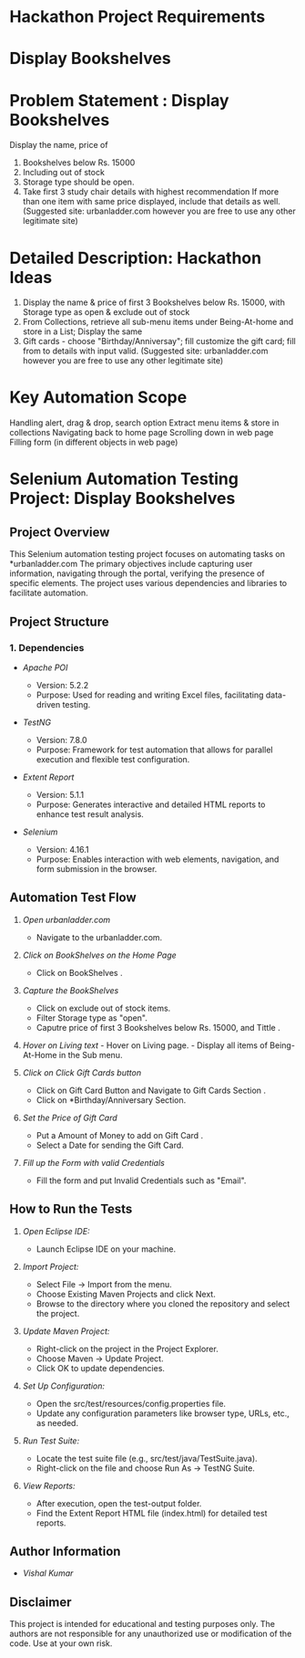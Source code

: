 # Hackathon Project Requirements

# Display Bookshelves

# Problem Statement : Display Bookshelves

Display the name, price of
1. Bookshelves below Rs. 15000 
2. Including out of stock
3. Storage type should be open.
3. Take first 3 study chair details with highest recommendation
If more than one item with same price displayed, include that details as well.
(Suggested site: urbanladder.com  however you are free to use any other legitimate site)

# Detailed Description: Hackathon Ideas

1. Display the name & price of first 3 Bookshelves below Rs. 15000, with Storage type as open & exclude out of stock
2. From Collections, retrieve all sub-menu items under Being-At-home and store in a List; Display the same
3. Gift cards - choose "Birthday/Anniversay"; fill customize the gift card; fill from to details with  input valid.
(Suggested site: urbanladder.com  however you are free to use any other legitimate site)

# Key Automation Scope

Handling alert, drag & drop, search option
Extract menu items & store in collections
Navigating back to home page
Scrolling down in web page
Filling form (in different objects in web page)


# Selenium Automation Testing Project: Display Bookshelves
 
## Project Overview
This Selenium automation testing project focuses on automating tasks on *urbanladder.com
The primary objectives include capturing user information, navigating through the portal, verifying the presence of specific elements. 
The project uses various dependencies and libraries to facilitate automation.


## Project Structure

 
### 1. Dependencies
 
- *Apache POI*
  - Version: 5.2.2
  - Purpose: Used for reading and writing Excel files, facilitating data-driven testing.
 
- *TestNG*
  - Version: 7.8.0
  - Purpose: Framework for test automation that allows for parallel execution and flexible test configuration.
 
- *Extent Report*
  - Version: 5.1.1
  - Purpose: Generates interactive and detailed HTML reports to enhance test result analysis.
 
- *Selenium*
  - Version: 4.16.1
  - Purpose: Enables interaction with web elements, navigation, and form submission in the browser.
 
 
## Automation Test Flow
 
1. *Open urbanladder.com*
   - Navigate to the urbanladder.com.
 
 
2. *Click on  BookShelves on the Home Page*
   - Click on BookShelves .
 
3. *Capture the BookShelves*
   - Click on exclude out of stock items.
   - Filter Storage type as "open".
   - Caputre price of first 3 Bookshelves below Rs. 15000, and Tittle .
   
 
4. *Hover on Living text*
	   - Hover on Living page.
	   - Display all items of Being-At-Home in the Sub menu.
 
5. *Click on Click Gift Cards button*
   - Click on Gift Card Button and Navigate to Gift Cards Section .
   - Click on *Birthday/Anniversary Section.
 
6. *Set the Price of Gift Card*
   - Put a Amount of Money to add on Gift Card .
   - Select a Date for sending the Gift Card.
 
7. *Fill up the Form with valid Credentials*
   - Fill the form and put Invalid Credentials such as "Email".
   
 
## How to Run the Tests
 
1. *Open Eclipse IDE:*
   - Launch Eclipse IDE on your machine.
 
2. *Import Project:*
   - Select File -> Import from the menu.
   - Choose Existing Maven Projects and click Next.
   - Browse to the directory where you cloned the repository and select the project.
 
3. *Update Maven Project:*
   - Right-click on the project in the Project Explorer.
   - Choose Maven -> Update Project.
   - Click OK to update dependencies.
 
4. *Set Up Configuration:*
   - Open the src/test/resources/config.properties file.
   - Update any configuration parameters like browser type, URLs, etc., as needed.
 
5. *Run Test Suite:*
   - Locate the test suite file (e.g., src/test/java/TestSuite.java).
   - Right-click on the file and choose Run As -> TestNG Suite.
 
6. *View Reports:*
   - After execution, open the test-output folder.
   - Find the Extent Report HTML file (index.html) for detailed test reports.
 
## Author Information
 
- *Vishal Kumar*
 
## Disclaimer
 
This project is intended for educational and testing purposes only. The authors are not responsible for any unauthorized use or modification of the code. Use at your own risk.